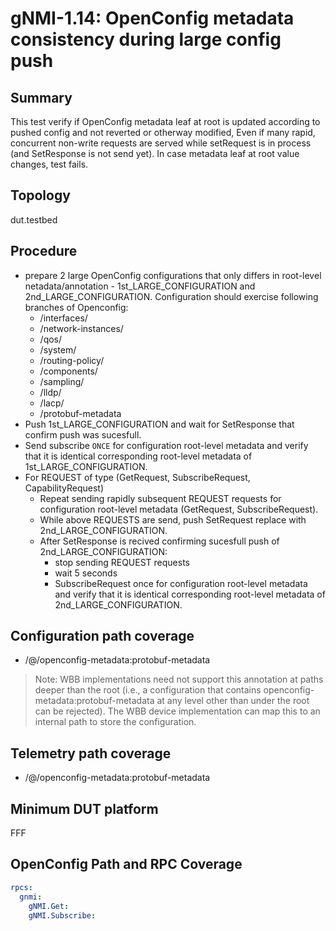 # gNMI-1.14: OpenConfig metadata consistency during large config push

## Summary
This test verify if OpenConfig metadata leaf at root is updated according to pushed config and not reverted or otherway modified, Even if many rapid, concurrent non-write requests are served while setRequest is in process (and SetResponse is not send yet).
In case metadata leaf at root value changes, test fails.

## Topology
dut.testbed

## Procedure

* prepare 2 large OpenConfig configurations that only differs in root-level netadata/annotation - 1st_LARGE_CONFIGURATION and 2nd_LARGE_CONFIGURATION. Configuration should exercise following branches of Openconfig:
  *  /interfaces/
  *  /network-instances/
  *  /qos/
  *  /system/
  *  /routing-policy/
  *  /components/
  *  /sampling/
  *  /lldp/
  *  /lacp/
  *  /protobuf-metadata
* Push 1st_LARGE_CONFIGURATION and wait for SetResponse that confirm push was sucesfull.
* Send subscribe `ONCE` for configuration root-level metadata and verify that it is identical corresponding root-level metadata of 1st_LARGE_CONFIGURATION.
* For REQUEST of type (GetRequest, SubscribeRequest, CapabilityRequest)
  * Repeat sending rapidly subsequent REQUEST requests for configuration root-level metadata (GetRequest, SubscribeRequest).
  * While above REQUESTS are send, push SetRequest replace with 2nd_LARGE_CONFIGURATION.
  * After SetResponse is recived confirming sucesfull push of 2nd_LARGE_CONFIGURATION:
    * stop sending REQUEST requests
    * wait 5 seconds
    * SubscribeRequest once for configuration root-level metadata and verify that it is identical corresponding root-level metadata of 2nd_LARGE_CONFIGURATION.

## Configuration path coverage
* /@/openconfig-metadata:protobuf-metadata

> Note: WBB implementations need not support this annotation at paths deeper than the root (i.e., a configuration that contains openconfig-metadata:protobuf-metadata at any level other than under the root can be rejected). The WBB device implementation can map this to an internal path to store the configuration.

## Telemetry path coverage
* /@/openconfig-metadata:protobuf-metadata

## Minimum DUT platform
FFF

## OpenConfig Path and RPC Coverage

```yaml
rpcs:
  gnmi:
    gNMI.Get:
    gNMI.Subscribe:

```